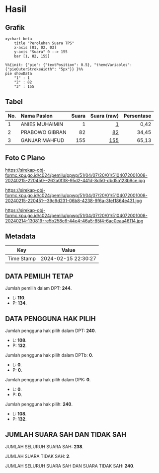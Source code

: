 # Hasil

## Grafik

```mermaid
xychart-beta
    title "Perolehan Suara TPS"
    x-axis [01, 02, 03]
    y-axis "Suara" 0 --> 155
    bar [1, 82, 155]
```

```mermaid
%%{init: {"pie": {"textPosition": 0.5}, "themeVariables": {"pieOuterStrokeWidth": "5px"}} }%%
pie showData
    "1" : 1
    "2" : 82
    "3" : 155
```

## Tabel

| No. | Nama Paslon    | Suara | Suara (raw) | Persentase |
|:--- |:-------------- | -----:| -----------:| ----------:|
| 1   | ANIES MUHAIMIN | 1     | [1][p-1]    | 0,42       |
| 2   | PRABOWO GIBRAN | 82    | [82][p-2]   | 34,45      |
| 3   | GANJAR MAHFUD  | 155   | [155][p-3]  | 65,13      |


[p-1]: https://github.com/gigit-pemilu/pemilu-2024-51-bali/blob/main/pilpres/hitung-suara/sub/51-bali/sub/04-gianyar/sub/07-payangan/sub/2001-melinggih/sub/008-tps/sub/paslon-1.txt
[p-2]: https://github.com/gigit-pemilu/pemilu-2024-51-bali/blob/main/pilpres/hitung-suara/sub/51-bali/sub/04-gianyar/sub/07-payangan/sub/2001-melinggih/sub/008-tps/sub/paslon-2.txt
[p-3]: https://github.com/gigit-pemilu/pemilu-2024-51-bali/blob/main/pilpres/hitung-suara/sub/51-bali/sub/04-gianyar/sub/07-payangan/sub/2001-melinggih/sub/008-tps/sub/paslon-3.txt

## Foto C Plano

https://sirekap-obj-formc.kpu.go.id/c024/pemilu/ppwp/51/04/07/20/01/5104072001008-20240215-220450--262a0f38-95d2-441d-8d50-dbd5a123b9ce.jpg

https://sirekap-obj-formc.kpu.go.id/c024/pemilu/ppwp/51/04/07/20/01/5104072001008-20240215-220451--39c9d231-06b8-4238-9f6a-3fef1864e431.jpg

https://sirekap-obj-formc.kpu.go.id/c024/pemilu/ppwp/51/04/07/20/01/5104072001008-20240214-130819--e5b258c6-44e4-46a5-85f4-6ac0eaa46114.jpg


## Metadata

| Key        | Value               |
| ---------- | ------------------- |
| Time Stamp | 2024-02-15 22:30:27 |


## DATA PEMILIH TETAP

Jumlah pemilih dalam DPT: **244**.
 * L: **110**.
 * P: **134**.

## DATA PENGGUNA HAK PILIH

Jumlah pengguna hak pilih dalam DPT: **240**.
 * L: **108**.
 * P: **132**.

Jumlah pengguna hak pilih dalam DPTb: **0**.
 * L: **0**.
 * P: **0**.

Jumlah pengguna hak pilih dalam DPK: **0**.
 * L: **0**.
 * P: **0**.

Jumlah pengguna hak pilih: **240**.
 * L: **108**.
 * P: **132**.

## JUMLAH SUARA SAH DAN TIDAK SAH

JUMLAH SELURUH SUARA SAH: **238**.

JUMLAH SUARA TIDAK SAH: **2**.

JUMLAH SELURUH SUARA SAH DAN SUARA TIDAK SAH: **240**.


